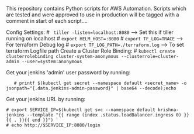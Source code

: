 This repository contains Python scripts for AWS Automation. Scripts which are tested and were approved to use in production will be tagged with a comment in start of each script....

Config Settings:
\# ` tiller -listen=localhost:8080`  --> Set this if tiller running on localhost
\# `export HELM_HOST=:8080`
\# `export TF_LOG=TRACE`  --> For terraform Debug log
\# `export TF_LOG_PATH=./terraform.log`  --> To set terraform Logfile path
Create a Cluster Role Binding:
\# ` kubectl create clusterrolebinding cluster-system-anonymous --clusterrole=cluster-admin --user=system:anonymous `

Get your jenkins 'admin' user password by running:
```
   # printf $(kubectl get secret --namespace default <secret_name> -o jsonpath="{.data.jenkins-admin-password}" | base64 --decode);echo 
  ```
Get your jenkins URL by running:
```
# export SERVICE_IP=$(kubectl get svc --namespace default krishna-jenkins --template "{{ range (index .status.loadBalancer.ingress 0) }}{{ . }}{{ end }}") `
# echo http://$SERVICE_IP:8080/login
```

